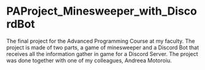 # PAProject_Minesweeper_with_DiscordBot
The final project for the Advanced Programming Course at my faculty. The project is made of two parts, a game of minesweeper and a Discord Bot that receives all the information gather in game for a Discord Server. The project was done together with one of my colleagues, Andreea Motoroiu.
